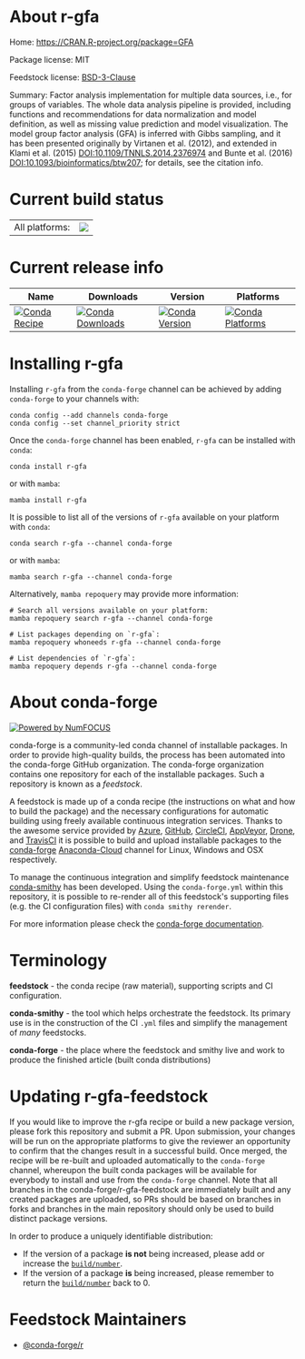 About r-gfa
===========

Home: https://CRAN.R-project.org/package=GFA

Package license: MIT

Feedstock license: [BSD-3-Clause](https://github.com/conda-forge/r-gfa-feedstock/blob/main/LICENSE.txt)

Summary: Factor analysis implementation for multiple data sources, i.e., for groups of variables. The whole data analysis pipeline is provided, including functions and recommendations for data normalization and model definition, as well as missing value prediction and model visualization. The model group factor analysis (GFA) is inferred with Gibbs sampling, and it has been presented originally by Virtanen et al. (2012), and extended in Klami et al. (2015) <DOI:10.1109/TNNLS.2014.2376974> and Bunte et al. (2016) <DOI:10.1093/bioinformatics/btw207>; for details, see the citation info.

Current build status
====================


<table><tr><td>All platforms:</td>
    <td>
      <a href="https://dev.azure.com/conda-forge/feedstock-builds/_build/latest?definitionId=2495&branchName=main">
        <img src="https://dev.azure.com/conda-forge/feedstock-builds/_apis/build/status/r-gfa-feedstock?branchName=main">
      </a>
    </td>
  </tr>
</table>

Current release info
====================

| Name | Downloads | Version | Platforms |
| --- | --- | --- | --- |
| [![Conda Recipe](https://img.shields.io/badge/recipe-r--gfa-green.svg)](https://anaconda.org/conda-forge/r-gfa) | [![Conda Downloads](https://img.shields.io/conda/dn/conda-forge/r-gfa.svg)](https://anaconda.org/conda-forge/r-gfa) | [![Conda Version](https://img.shields.io/conda/vn/conda-forge/r-gfa.svg)](https://anaconda.org/conda-forge/r-gfa) | [![Conda Platforms](https://img.shields.io/conda/pn/conda-forge/r-gfa.svg)](https://anaconda.org/conda-forge/r-gfa) |

Installing r-gfa
================

Installing `r-gfa` from the `conda-forge` channel can be achieved by adding `conda-forge` to your channels with:

```
conda config --add channels conda-forge
conda config --set channel_priority strict
```

Once the `conda-forge` channel has been enabled, `r-gfa` can be installed with `conda`:

```
conda install r-gfa
```

or with `mamba`:

```
mamba install r-gfa
```

It is possible to list all of the versions of `r-gfa` available on your platform with `conda`:

```
conda search r-gfa --channel conda-forge
```

or with `mamba`:

```
mamba search r-gfa --channel conda-forge
```

Alternatively, `mamba repoquery` may provide more information:

```
# Search all versions available on your platform:
mamba repoquery search r-gfa --channel conda-forge

# List packages depending on `r-gfa`:
mamba repoquery whoneeds r-gfa --channel conda-forge

# List dependencies of `r-gfa`:
mamba repoquery depends r-gfa --channel conda-forge
```


About conda-forge
=================

[![Powered by
NumFOCUS](https://img.shields.io/badge/powered%20by-NumFOCUS-orange.svg?style=flat&colorA=E1523D&colorB=007D8A)](https://numfocus.org)

conda-forge is a community-led conda channel of installable packages.
In order to provide high-quality builds, the process has been automated into the
conda-forge GitHub organization. The conda-forge organization contains one repository
for each of the installable packages. Such a repository is known as a *feedstock*.

A feedstock is made up of a conda recipe (the instructions on what and how to build
the package) and the necessary configurations for automatic building using freely
available continuous integration services. Thanks to the awesome service provided by
[Azure](https://azure.microsoft.com/en-us/services/devops/), [GitHub](https://github.com/),
[CircleCI](https://circleci.com/), [AppVeyor](https://www.appveyor.com/),
[Drone](https://cloud.drone.io/welcome), and [TravisCI](https://travis-ci.com/)
it is possible to build and upload installable packages to the
[conda-forge](https://anaconda.org/conda-forge) [Anaconda-Cloud](https://anaconda.org/)
channel for Linux, Windows and OSX respectively.

To manage the continuous integration and simplify feedstock maintenance
[conda-smithy](https://github.com/conda-forge/conda-smithy) has been developed.
Using the ``conda-forge.yml`` within this repository, it is possible to re-render all of
this feedstock's supporting files (e.g. the CI configuration files) with ``conda smithy rerender``.

For more information please check the [conda-forge documentation](https://conda-forge.org/docs/).

Terminology
===========

**feedstock** - the conda recipe (raw material), supporting scripts and CI configuration.

**conda-smithy** - the tool which helps orchestrate the feedstock.
                   Its primary use is in the construction of the CI ``.yml`` files
                   and simplify the management of *many* feedstocks.

**conda-forge** - the place where the feedstock and smithy live and work to
                  produce the finished article (built conda distributions)


Updating r-gfa-feedstock
========================

If you would like to improve the r-gfa recipe or build a new
package version, please fork this repository and submit a PR. Upon submission,
your changes will be run on the appropriate platforms to give the reviewer an
opportunity to confirm that the changes result in a successful build. Once
merged, the recipe will be re-built and uploaded automatically to the
`conda-forge` channel, whereupon the built conda packages will be available for
everybody to install and use from the `conda-forge` channel.
Note that all branches in the conda-forge/r-gfa-feedstock are
immediately built and any created packages are uploaded, so PRs should be based
on branches in forks and branches in the main repository should only be used to
build distinct package versions.

In order to produce a uniquely identifiable distribution:
 * If the version of a package **is not** being increased, please add or increase
   the [``build/number``](https://docs.conda.io/projects/conda-build/en/latest/resources/define-metadata.html#build-number-and-string).
 * If the version of a package **is** being increased, please remember to return
   the [``build/number``](https://docs.conda.io/projects/conda-build/en/latest/resources/define-metadata.html#build-number-and-string)
   back to 0.

Feedstock Maintainers
=====================

* [@conda-forge/r](https://github.com/conda-forge/r/)

